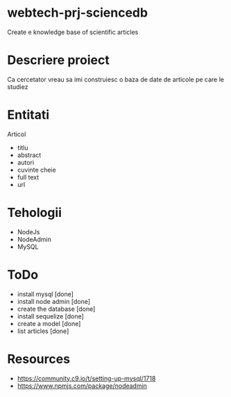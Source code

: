 # webtech-prj-sciencedb
Create e knowledge base of scientific articles

# Descriere proiect

Ca cercetator vreau sa imi construiesc o baza de date de articole pe care le studiez

# Entitati

Articol
* titlu
* abstract
* autori
* cuvinte cheie
* full text
* url

# Tehologii

* NodeJs 
* NodeAdmin
* MySQL

# ToDo
* install mysql [done]
* install node admin [done]
* create the database [done]
* install sequelize [done]
* create a model [done]
* list articles [done]

# Resources
* https://community.c9.io/t/setting-up-mysql/1718
* https://www.npmjs.com/package/nodeadmin